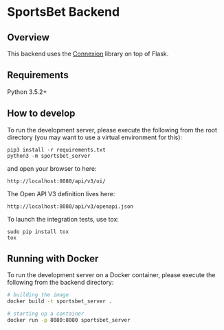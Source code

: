 # SportsBet Backend

## Overview
This backend uses the [Connexion](https://github.com/zalando/connexion) library on top of Flask.

## Requirements
Python 3.5.2+

## How to develop
To run the development server, please execute the following from the root directory (you may want to use a virtual environment for this):

```
pip3 install -r requirements.txt
python3 -m sportsbet_server
```

and open your browser to here:

```
http://localhost:8080/api/v3/ui/
```

The Open API V3 definition lives here:

```
http://localhost:8080/api/v3/openapi.json
```

To launch the integration tests, use tox:
```
sudo pip install tox
tox
```

## Running with Docker

To run the development server on a Docker container, please execute the following from the backend directory:

```bash
# building the image
docker build -t sportsbet_server .

# starting up a container
docker run -p 8080:8080 sportsbet_server
```